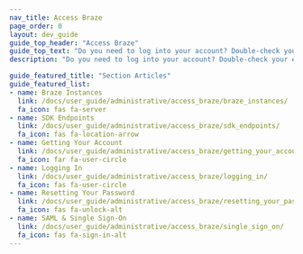 ```yaml
---
nav_title: Access Braze
page_order: 0
layout: dev_guide
guide_top_header: "Access Braze"
guide_top_text: "Do you need to log into your account? Double-check your endpoint? Reset a password? Set up single sign-on? Don't worry - we have docs for that."
description: "Do you need to log into your account? Double-check your endpoint? Reset a password? Set up single sign-on? Don't worry - we have docs for that."

guide_featured_title: "Section Articles"
guide_featured_list:
- name: Braze Instances
  link: /docs/user_guide/administrative/access_braze/braze_instances/
  fa_icon: fas fa-server
- name: SDK Endpoints
  link: /docs/user_guide/administrative/access_braze/sdk_endpoints/
  fa_icon: fas fa-location-arrow
- name: Getting Your Account
  link: /docs/user_guide/administrative/access_braze/getting_your_account/
  fa_icon: far fa-user-circle
- name: Logging In
  link: /docs/user_guide/administrative/access_braze/logging_in/
  fa_icon: fas fa-user-circle
- name: Resetting Your Password
  link: /docs/user_guide/administrative/access_braze/resetting_your_password/
  fa_icon: fas fa-unlock-alt
- name: SAML & Single Sign-On
  link: /docs/user_guide/administrative/access_braze/single_sign_on/
  fa_icon: fas fa-sign-in-alt
---
```

